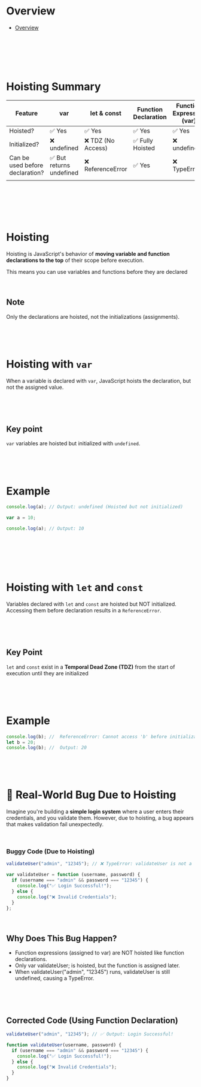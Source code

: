 # Overview

- [Overview](#overview)

&nbsp;

&nbsp;

&nbsp;

# Hoisting Summary

| Feature                         | var                      | let & const        | Function Declaration | Function Expression (var) |
| ------------------------------- | ------------------------ | ------------------ | -------------------- | ------------------------- |
| Hoisted?                        | ✅ Yes                   | ✅ Yes             | ✅ Yes               | ✅ Yes                    |
| Initialized?                    | ❌ undefined             | ❌ TDZ (No Access) | ✅ Fully Hoisted     | ❌ undefined              |
| Can be used before declaration? | ✅ But returns undefined | ❌ ReferenceError  | ✅ Yes               | ❌ TypeError              |
|                                 |                          |                    |                      |                           |

&nbsp;

&nbsp;

&nbsp;

# Hoisting

Hoisting is JavaScript's behavior of **moving variable and function declarations to the top** of their scope before execution.

This means you can use variables and functions before they are declared

&nbsp;

## Note

Only the declarations are hoisted, not the initializations (assignments).

&nbsp;

&nbsp;

# Hoisting with `var`

When a variable is declared with `var`, JavaScript hoists the declaration, but not the assigned value.

&nbsp;

&nbsp;

## Key point

`var` variables are hoisted but initialized with `undefined`.

&nbsp;

&nbsp;

# Example

```js
console.log(a); // Output: undefined (Hoisted but not initialized)

var a = 10;

console.log(a); // Output: 10
```

&nbsp;

&nbsp;

&nbsp;

# Hoisting with `let` and `const`

Variables declared with `let` and `const` are hoisted but NOT initialized. Accessing them before declaration results in a `ReferenceError`.

&nbsp;

&nbsp;

## Key Point

`let` and `const` exist in a **Temporal Dead Zone (TDZ)** from the start of execution until they are initialized

&nbsp;

&nbsp;

# Example

```js
console.log(b); //  ReferenceError: Cannot access 'b' before initialization
let b = 20;
console.log(b); //  Output: 20
```

&nbsp;

&nbsp;

# 🚨 Real-World Bug Due to Hoisting

Imagine you're building a **simple login system** where a user enters their credentials, and you validate them. However, due to hoisting, a bug appears that makes validation fail unexpectedly.

&nbsp;

### Buggy Code (Due to Hoisting)

```js
validateUser("admin", "12345"); // ❌ TypeError: validateUser is not a function

var validateUser = function (username, password) {
  if (username === "admin" && password === "12345") {
    console.log("✅ Login Successful!");
  } else {
    console.log("❌ Invalid Credentials");
  }
};
```

&nbsp;

## Why Does This Bug Happen?

- Function expressions (assigned to var) are NOT hoisted like function declarations.
- Only var validateUser; is hoisted, but the function is assigned later.
- When validateUser("admin", "12345") runs, validateUser is still undefined, causing a TypeError.

&nbsp;

&nbsp;

## Corrected Code (Using Function Declaration)

```js
validateUser("admin", "12345"); // ✅ Output: Login Successful!

function validateUser(username, password) {
  if (username === "admin" && password === "12345") {
    console.log("✅ Login Successful!");
  } else {
    console.log("❌ Invalid Credentials");
  }
}
```

&nbsp;

&nbsp;

&nbsp;
